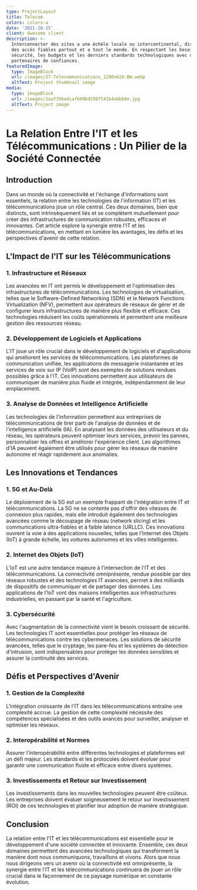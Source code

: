 ```yaml
---
type: ProjectLayout
title: Telecom
colors: colors-a
date: '2021-10-15'
client: Awesome client
description: >-
  Interconnecter des sites a une échèle locale ou intercontinental, distribuer
  des accès fiables partout et a tout le monde. En respectant les besoins de
  sécurité, les budgets et les derniers standards technologiques avec des
  partenaires de confiances.
featuredImage:
  type: ImageBlock
  url: /images/IT-Telecommunications_1200x628-BW.webp
  altText: Project thumbnail image
media:
  type: ImageBlock
  url: /images/2aaf356edcaf6096d2987541b4abbb6e.jpg
  altText: Project image
---
```

# La Relation Entre l'IT et les Télécommunications : Un Pilier de la Société Connectée

## Introduction

Dans un monde où la connectivité et l'échange d'informations sont essentiels, la relation entre les technologies de l'information (IT) et les télécommunications joue un rôle central. Ces deux domaines, bien que distincts, sont intrinsèquement liés et se complètent mutuellement pour créer des infrastructures de communication robustes, efficaces et innovantes. Cet article explore la synergie entre l'IT et les télécommunications, en mettant en lumière les avantages, les défis et les perspectives d'avenir de cette relation.

## L'Impact de l'IT sur les Télécommunications

### 1. **Infrastructure et Réseaux**

Les avancées en IT ont permis le développement et l'optimisation des infrastructures de télécommunications. Les technologies de virtualisation, telles que le Software-Defined Networking (SDN) et le Network Functions Virtualization (NFV), permettent aux opérateurs de réseaux de gérer et de configurer leurs infrastructures de manière plus flexible et efficace. Ces technologies réduisent les coûts opérationnels et permettent une meilleure gestion des ressources réseau.

### 2. **Développement de Logiciels et Applications**

L'IT joue un rôle crucial dans le développement de logiciels et d'applications qui améliorent les services de télécommunications. Les plateformes de communication unifiée, les applications de messagerie instantanée et les services de voix sur IP (VoIP) sont des exemples de solutions rendues possibles grâce à l'IT. Ces innovations permettent aux utilisateurs de communiquer de manière plus fluide et intégrée, indépendamment de leur emplacement.

### 3. **Analyse de Données et Intelligence Artificielle**

Les technologies de l'information permettent aux entreprises de télécommunications de tirer parti de l'analyse de données et de l'intelligence artificielle (IA). En analysant les données des utilisateurs et du réseau, les opérateurs peuvent optimiser leurs services, prévoir les pannes, personnaliser les offres et améliorer l'expérience client. Les algorithmes d'IA peuvent également être utilisés pour gérer les réseaux de manière autonome et réagir rapidement aux anomalies.

## Les Innovations et Tendances

### 1. **5G et Au-Delà**

Le déploiement de la 5G est un exemple frappant de l'intégration entre IT et télécommunications. La 5G ne se contente pas d'offrir des vitesses de connexion plus rapides, mais elle introduit également des technologies avancées comme le découpage de réseau (network slicing) et les communications ultra-fiables et à faible latence (URLLC). Ces innovations ouvrent la voie à des applications nouvelles, telles que l'Internet des Objets (IoT) à grande échelle, les voitures autonomes et les villes intelligentes.

### 2. **Internet des Objets (IoT)**

L'IoT est une autre tendance majeure à l'intersection de l'IT et des télécommunications. La connectivité omniprésente, rendue possible par des réseaux robustes et des technologies IT avancées, permet à des milliards de dispositifs de communiquer et de partager des données. Les applications de l'IoT vont des maisons intelligentes aux infrastructures industrielles, en passant par la santé et l'agriculture.

### 3. **Cybersécurité**

Avec l'augmentation de la connectivité vient le besoin croissant de sécurité. Les technologies IT sont essentielles pour protéger les réseaux de télécommunications contre les cybermenaces. Les solutions de sécurité avancées, telles que le cryptage, les pare-feu et les systèmes de détection d'intrusion, sont indispensables pour protéger les données sensibles et assurer la continuité des services.

## Défis et Perspectives d'Avenir

### 1. **Gestion de la Complexité**

L'intégration croissante de l'IT dans les télécommunications entraîne une complexité accrue. La gestion de cette complexité nécessite des compétences spécialisées et des outils avancés pour surveiller, analyser et optimiser les réseaux.

### 2. **Interopérabilité et Normes**

Assurer l'interopérabilité entre différentes technologies et plateformes est un défi majeur. Les standards et les protocoles doivent évoluer pour garantir une communication fluide et efficace entre divers systèmes.

### 3. **Investissements et Retour sur Investissement**

Les investissements dans les nouvelles technologies peuvent être coûteux. Les entreprises doivent évaluer soigneusement le retour sur investissement (ROI) de ces technologies et planifier leur adoption de manière stratégique.

## Conclusion

La relation entre l'IT et les télécommunications est essentielle pour le développement d'une société connectée et innovante. Ensemble, ces deux domaines permettent des avancées technologiques qui transforment la manière dont nous communiquons, travaillons et vivons. Alors que nous nous dirigeons vers un avenir où la connectivité est omniprésente, la synergie entre l'IT et les télécommunications continuera de jouer un rôle crucial dans le façonnement de ce paysage numérique en constante évolution.


